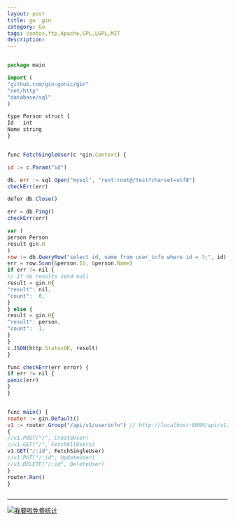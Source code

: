 ```yaml
---
layout: post
title: go  gin
category: Go
tags: centos,ftp,Apache,GPL,LGPL,MIT
description: 
---
```



```javascript

package main

import (
"github.com/gin-gonic/gin"
"net/http"
"database/sql"
)

type Person struct {
Id   int
Name string
}


func FetchSingleUser(c *gin.Context) {

id := c.Param("id")

db, err := sql.Open("mysql", "root:root@/test?charset=utf8")
checkErr(err)

defer db.Close()

err = db.Ping()
checkErr(err)

var (
person Person
result gin.H
)
row := db.QueryRow("select id, name from user_info where id = ?;", id)
err = row.Scan(&person.Id, &person.Name)
if err != nil {
// If no results send null
result = gin.H{
"result": nil,
"count":  0,
}
} else {
result = gin.H{
"result": person,
"count":  1,
}
}
c.JSON(http.StatusOK, result)
}

func checkErr(err error) {
if err != nil {
panic(err)
}
}


func main() {
router := gin.Default()
v1 := router.Group("/api/v1/userinfo") // http://localhost:8080/api/v1/userinfo/:1
{
//v1.POST("/", CreateUser)
//v1.GET("/", FetchAllUsers)
v1.GET("/:id", FetchSingleUser)
//v1.PUT("/:id", UpdateUser)
//v1.DELETE("/:id", DeleteUser)
}
router.Run()
}



```

---


<script language="javascript" type="text/javascript" src="//js.users.51.la/19176892.js"></script>
<noscript><a href="//www.51.la/?19176892" target="_blank"><img alt="&#x6211;&#x8981;&#x5566;&#x514D;&#x8D39;&#x7EDF;&#x8BA1;" src="//img.users.51.la/19176892.asp" style="border:none" /></a></noscript>

